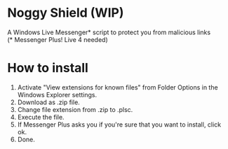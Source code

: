 # Noggy Shield (WIP)
A Windows Live Messenger* script to protect you from malicious links  
(* Messenger Plus! Live 4 needed)

# How to install
1. Activate "View extensions for known files" from Folder Options in the Windows Explorer settings.
2. Download as .zip file.
3. Change file extension from .zip to .plsc.
4. Execute the file.
5. If Messenger Plus asks you if you're sure that you want to install, click ok.
6. Done.
